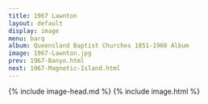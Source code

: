 ```yaml
---
title: 1967 Lawnton
layout: default
display: image
menu: barq
album: Queensland Baptist Churches 1851-1960 Album
image: 1967-Lawnton.jpg
prev: 1967-Banyo.html
next: 1967-Magnetic-Island.html
---
```

{% include image-head.md %}
{% include image.html %}